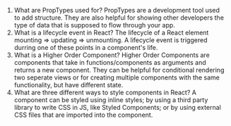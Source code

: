 1.  What are PropTypes used for?
    PropTypes are a development tool used to add structure. They are also helpful for showing other developers the type of data that is supposed to flow through your app.
2.  What is a lifecycle event in React?
    The lifecycle of a React element mounting => updating => unmounting. A lifecycle event is triggered durring one of these points in a component's life.
3.  What is a Higher Order Component?
    Higher Order Components are components that take in functions/components as arguments and returns a new component. They can be helpful for conditional rendering two seperate views or for creating multiple components with the same functionality, but have different state.
4.  What are three different ways to style components in React?
    A component can be styled using inline styles; by using a third party library to write CSS in JS, like Styled Components; or by using external CSS files that are imported into the component.
